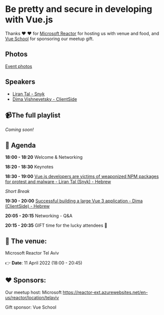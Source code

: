 
# Be pretty and secure in developing with Vue.js

Thanks ❤️ ❤️ for [Microsoft Reactor](https://reactor-ext.azurewebsites.net/en-us/reactor/location/telaviv) for hosting us with venue and food, and [Vue School](https://vueschool.io) for sponsoring our meetup gift.

## Photos

[Event photos](https://photos.google.com/share/AF1QipM79ataeWjaiCWe-3XCSY-B-4DD5SvpBvSEkDNojKOh9AEyCgvCBczpLCi5yLh5Uw?pli=1&key=Ulc0N2x5Q0Ezb1lsR01WQVltV0RVaUVxaGxmVjRR)

## Speakers

* [Liran Tal - Snyk](https://il.linkedin.com/in/talliran)
* [Dima Vishnevetsky - ClientSide](https://il.linkedin.com/in/dimshik100)

## 📹The full playlist

*Coming soon!*

## 📆 Agenda

**18:00 - 18:20** Welcome & Networking

**18:20 - 18:30** Keynotes

**18:30 - 19:00** [Vue.js developers are victims of weaponized NPM packages for protest and malware - Liran Tal (Snyk) - Hebrew]()

_Short Break_

**19:30 - 20:00** [Successful building a large Vue 3 application - Dima (ClientSide) - Hebrew](https://slides.com/dimshik/successfully-building-a-large-vuejs-3-app)

**20:05 - 20:15** Networking - Q&A

**20:15 - 20:35** GIFT time for the lucky attendees 🎁

## 🏢 The venue:

Microsoft Reactor
Tel Aviv

👉 **Date**: 11 April 2022 (18:00 - 20:45)

## ❤️ Sponsors:

Our meetup host: Microsoft
https://reactor-ext.azurewebsites.net/en-us/reactor/location/telaviv

Gift sponsor: Vue School
